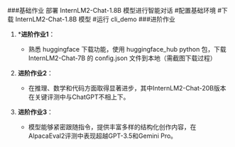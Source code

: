 ###基础作业 
部署 InternLM2-Chat-1.8B 模型进行智能对话
#配置基础环境
#下载 InternLM2-Chat-1.8B 模型
#运行 cli_demo
###进阶作业 
1. ***进阶作业1**：  
   - 熟悉 huggingface 下载功能，使用 huggingface_hub python 包，下载 InternLM2-Chat-7B 的 config.json 文件到本地（需截图下载过程）  
  
2. **进阶作业2**：  
   - 在推理、数学和代码方面取得显著进步，其中InternLM2-Chat-20B版本在关键评测中与ChatGPT不相上下。  
  
3. **进阶作业3**：  
   - 模型能够紧密跟随指令，提供丰富多样的结构化创作内容，在AlpacaEval2评测中表现超越GPT-3.5和Gemini Pro。 
